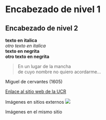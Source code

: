 # Encabezado de nivel 1
## Encabezado de nivel 2
**texto en italica**    
_otro texto en italica_  
**texto en negrita**  
__otro texto en negrita__

>En un lugar de la mancha   
>de cuyo nombre no quiero acordarme...
>
Miguel de cervantes (1605)

[Enlace al sitio web de la UCR](https://www.ucr.ac.cr/)

Imágenes en sitios externos
![ ](https://www.r-project.org/logo/Rlogo.png)

Imágenes en el mismo sitio

>[ ](Rlogo.png)
